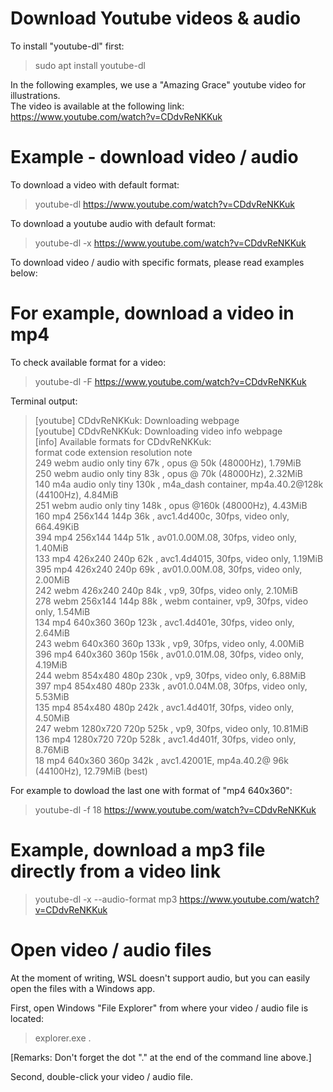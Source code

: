 # Download Youtube videos & audio

To install "youtube-dl" first:

> sudo apt install youtube-dl

In the following examples, we use a "Amazing Grace" youtube video for illustrations.<br>
The video is available at the following link:<br>
https://www.youtube.com/watch?v=CDdvReNKKuk

# Example - download video / audio

To download a video with default format:

> youtube-dl https://www.youtube.com/watch?v=CDdvReNKKuk

To download a youtube audio with default format:

> youtube-dl -x https://www.youtube.com/watch?v=CDdvReNKKuk

To download video / audio with specific formats, please read examples below:

# For example, download a video in mp4

To check available format for a video:

> youtube-dl -F https://www.youtube.com/watch?v=CDdvReNKKuk

Terminal output:

> [youtube] CDdvReNKKuk: Downloading webpage<br>
> [youtube] CDdvReNKKuk: Downloading video info webpage<br>
> [info] Available formats for CDdvReNKKuk:<br>
> format code  extension  resolution note<br>
> 249          webm       audio only tiny   67k , opus @ 50k (48000Hz), 1.79MiB<br>
> 250          webm       audio only tiny   83k , opus @ 70k (48000Hz), 2.32MiB<br>
> 140          m4a        audio only tiny  130k , m4a_dash container, mp4a.40.2@128k (44100Hz), 4.84MiB<br>
> 251          webm       audio only tiny  148k , opus @160k (48000Hz), 4.43MiB<br>
> 160          mp4        256x144    144p   36k , avc1.4d400c, 30fps, video only, 664.49KiB<br>
> 394          mp4        256x144    144p   51k , av01.0.00M.08, 30fps, video only, 1.40MiB<br>
> 133          mp4        426x240    240p   62k , avc1.4d4015, 30fps, video only, 1.19MiB<br>
> 395          mp4        426x240    240p   69k , av01.0.00M.08, 30fps, video only, 2.00MiB<br>
> 242          webm       426x240    240p   84k , vp9, 30fps, video only, 2.10MiB<br>
> 278          webm       256x144    144p   88k , webm container, vp9, 30fps, video only, 1.54MiB<br>
> 134          mp4        640x360    360p  123k , avc1.4d401e, 30fps, video only, 2.64MiB<br>
> 243          webm       640x360    360p  133k , vp9, 30fps, video only, 4.00MiB<br>
> 396          mp4        640x360    360p  156k , av01.0.01M.08, 30fps, video only, 4.19MiB<br>
> 244          webm       854x480    480p  230k , vp9, 30fps, video only, 6.88MiB<br>
> 397          mp4        854x480    480p  233k , av01.0.04M.08, 30fps, video only, 5.53MiB<br>
> 135          mp4        854x480    480p  242k , avc1.4d401f, 30fps, video only, 4.50MiB<br>
> 247          webm       1280x720   720p  525k , vp9, 30fps, video only, 10.81MiB<br>
> 136          mp4        1280x720   720p  528k , avc1.4d401f, 30fps, video only, 8.76MiB<br>
> 18           mp4        640x360    360p  342k , avc1.42001E, mp4a.40.2@ 96k (44100Hz), 12.79MiB (best)<br>

For example to dowload the last one with format of "mp4 640x360":

> youtube-dl -f 18 https://www.youtube.com/watch?v=CDdvReNKKuk

# Example, download a mp3 file directly from a video link

> youtube-dl -x --audio-format mp3 https://www.youtube.com/watch?v=CDdvReNKKuk

# Open video / audio files

At the moment of writing, WSL doesn't support audio, but you can easily open the files with a Windows app.

First, open Windows "File Explorer" from where your video / audio file is located:

> explorer.exe .

[Remarks: Don't forget the dot "." at the end of the command line above.]

Second, double-click your video / audio file.


